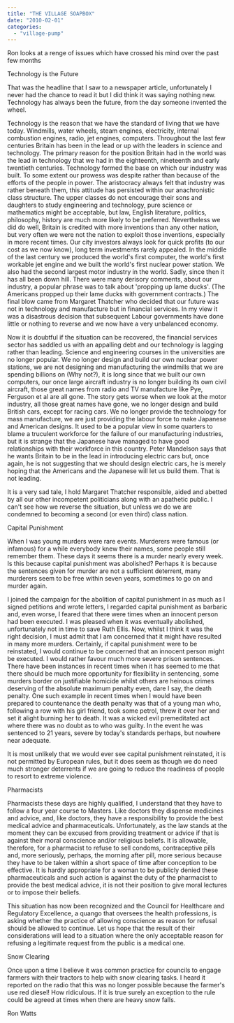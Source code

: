 ```yaml
---
title: "THE VILLAGE SOAPBOX"
date: "2010-02-01"
categories: 
  - "village-pump"
---
```


Ron looks at a renge of issues which have crossed his mind over the past few months

Technology is the Future

That was the headline that I saw to a newspaper article, unfortunately I never had the chance to read it but I did think it was saying nothing new. Technology has always been the future, from the day someone invented the wheel.

Technology is the reason that we have the standard of living that we have today. Windmills, water wheels, steam engines, electricity, internal combustion engines, radio, jet engines, computers. Throughout the last few centuries Britain has been in the lead or up with the leaders in science and technology. The primary reason for the position Britain had in the world was the lead in technology that we had in the eighteenth, nineteenth and early twentieth centuries. Technology formed the base on which our industry was built. To some extent our prowess was despite rather than because of the efforts of the people in power. The aristocracy always felt that industry was rather beneath them, this attitude has persisted within our anachronistic class structure. The upper classes do not encourage their sons and daughters to study engineering and technology, pure science or mathematics might be acceptable, but law, English literature, politics, philosophy, history are much more likely to be preferred. Nevertheless we did do well, Britain is credited with more inventions than any other nation, but very often we were not the nation to exploit those inventions, especially in more recent times. Our city investors always look for quick profits (to our cost as we now know), long term investments rarely appealed. In the middle of the last century we produced the world's first computer, the world's first workable jet engine and we built the world's first nuclear power station. We also had the second largest motor industry in the world. Sadly, since then it has all been down hill. There were many derisory comments, about our industry, a popular phrase was to talk about 'propping up lame ducks'. (The Americans propped up their lame ducks with government contracts.) The final blow came from Margaret Thatcher who decided that our future was not in technology and manufacture but in financial services. In my view it was a disastrous decision that subsequent Labour governments have done little or nothing to reverse and we now have a very unbalanced economy.

Now it is doubtful if the situation can be recovered, the financial services sector has saddled us with an appalling debt and our technology is lagging rather than leading. Science and engineering courses in the universities are no longer popular. We no longer design and build our own nuclear power stations, we are not designing and manufacturing the windmills that we are spending billions on (Why not?), it is long since that we built our own computers, our once large aircraft industry is no longer building its own civil aircraft, those great names from radio and TV manufacture like Pye, Ferguson et al are all gone. The story gets worse when we look at the motor industry, all those great names have gone, we no longer design and build British cars, except for racing cars. We no longer provide the technology for mass manufacture, we are just providing the labour force to make Japanese and American designs. It used to be a popular view in some quarters to blame a truculent workforce for the failure of our manufacturing industries, but it is strange that the Japanese have managed to have good relationships with their workforce in this country. Peter Mandelson says that he wants Britain to be in the lead in introducing electric cars but, once again, he is not suggesting that we should design electric cars, he is merely hoping that the Americans and the Japanese will let us build them. That is not leading.

It is a very sad tale, I hold Margaret Thatcher responsible, aided and abetted by all our other incompetent politicians along with an apathetic public. I can't see how we reverse the situation, but unless we do we are condemned to becoming a second (or even third) class nation.

Capital Punishment

When I was young murders were rare events. Murderers were famous (or infamous) for a while everybody knew their names, some people still remember them. These days it seems there is a murder nearly every week. Is this because capital punishment was abolished? Perhaps it is because the sentences given for murder are not a sufficient deterrent, many murderers seem to be free within seven years, sometimes to go on and murder again.

I joined the campaign for the abolition of capital punishment in as much as I signed petitions and wrote letters, I regarded capital punishment as barbaric and, even worse, I feared that there were times when an innocent person had been executed. I was pleased when it was eventually abolished, unfortunately not in time to save Ruth Ellis. Now, whilst I think it was the right decision, I must admit that I am concerned that it might have resulted in many more murders. Certainly, if capital punishment were to be reinstated, I would continue to be concerned that an innocent person might be executed. I would rather favour much more severe prison sentences. There have been instances in recent times when it has seemed to me that there should be much more opportunity for flexibility in sentencing, some murders border on justifiable homicide whilst others are heinous crimes deserving of the absolute maximum penalty even, dare I say, the death penalty. One such example in recent times when I would have been prepared to countenance the death penalty was that of a young man who, following a row with his girl friend, took some petrol, threw it over her and set it alight burning her to death. It was a wicked evil premeditated act where there was no doubt as to who was guilty. In the event he was sentenced to 21 years, severe by today's standards perhaps, but nowhere near adequate.

It is most unlikely that we would ever see capital punishment reinstated, it is not permitted by European rules, but it does seem as though we do need much stronger deterrents if we are going to reduce the readiness of people to resort to extreme violence.

Pharmacists

Pharmacists these days are highly qualified, I understand that they have to follow a four year course to Masters. Like doctors they dispense medicines and advice, and, like doctors, they have a responsibility to provide the best medical advice and pharmaceuticals. Unfortunately, as the law stands at the moment they can be excused from providing treatment or advice if that is against their moral conscience and/or religious beliefs. It is allowable, therefore, for a pharmacist to refuse to sell condoms, contraceptive pills and, more seriously, perhaps, the morning after pill, more serious because they have to be taken within a short space of time after conception to be effective. It is hardly appropriate for a woman to be publicly denied these pharmaceuticals and such action is against the duty of the pharmacist to provide the best medical advice, it is not their position to give moral lectures or to impose their beliefs.

This situation has now been recognized and the Council for Healthcare and Regulatory Excellence, a quango that oversees the health professions, is asking whether the practice of allowing conscience as reason for refusal should be allowed to continue. Let us hope that the result of their considerations will lead to a situation where the only acceptable reason for refusing a legitimate request from the public is a medical one.

Snow Clearing

Once upon a time I believe it was common practice for councils to engage farmers with their tractors to help with snow clearing tasks. I heard it reported on the radio that this was no longer possible because the farmer's use red diesel! How ridiculous. If it is true surely an exception to the rule could be agreed at times when there are heavy snow falls.

Ron Watts
